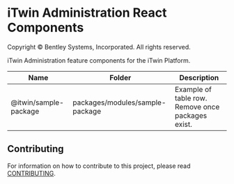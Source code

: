 # iTwin Administration React Components

Copyright © Bentley Systems, Incorporated. All rights reserved.

iTwin Administration feature components for the iTwin Platform.

| Name                  | Folder                          | Description                                       |
| --------------------- | ------------------------------- | ------------------------------------------------- |
| @itwin/sample-package | packages/modules/sample-package | Example of table row. Remove once packages exist. |

## Contributing

For information on how to contribute to this project, please read [CONTRIBUTING](CONTRIBUTING.MD).
